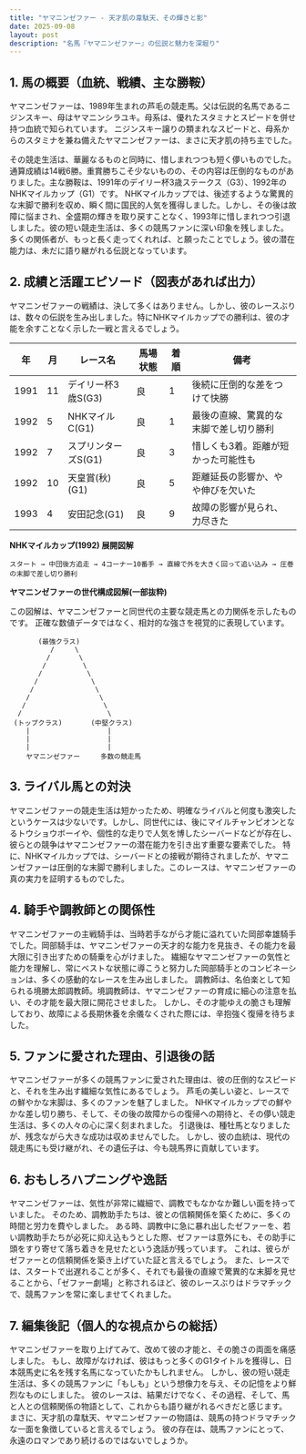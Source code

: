 ```yaml
---
title: "ヤマニンゼファー - 天才肌の韋駄天、その輝きと影"
date: 2025-09-08
layout: post
description: "名馬『ヤマニンゼファー』の伝説と魅力を深堀り"
---
```


## 1. 馬の概要（血統、戦績、主な勝鞍）

ヤマニンゼファーは、1989年生まれの芦毛の競走馬。父は伝説的名馬であるニジンスキー、母はヤマニンシラユキ。母系は、優れたスタミナとスピードを併せ持つ血統で知られています。  ニジンスキー譲りの類まれなスピードと、母系からのスタミナを兼ね備えたヤマニンゼファーは、まさに天才肌の持ち主でした。

その競走生活は、華麗なるものと同時に、惜しまれつつも短く儚いものでした。通算成績は14戦6勝。重賞勝ちこそ少ないものの、その内容は圧倒的なものがありました。主な勝鞍は、1991年のデイリー杯3歳ステークス（G3）、1992年のNHKマイルカップ（G1）です。  NHKマイルカップでは、後述するような驚異的な末脚で勝利を収め、瞬く間に国民的人気を獲得しました。しかし、その後は故障に悩まされ、全盛期の輝きを取り戻すことなく、1993年に惜しまれつつ引退しました。彼の短い競走生活は、多くの競馬ファンに深い印象を残しました。  多くの関係者が、もっと長く走ってくれれば、と願ったことでしょう。彼の潜在能力は、未だに語り継がれる伝説となっています。


## 2. 成績と活躍エピソード（図表があれば出力）

ヤマニンゼファーの戦績は、決して多くはありません。しかし、彼のレースぶりは、数々の伝説を生み出しました。特にNHKマイルカップでの勝利は、彼の才能を余すことなく示した一戦と言えるでしょう。

| 年 | 月 | レース名             | 馬場状態 | 着順 | 備考                                          |
|---|----|----------------------|---------|-----|-----------------------------------------------|
| 1991 | 11 | デイリー杯3歳S(G3)   | 良       | 1   | 後続に圧倒的な差をつけて快勝                     |
| 1992 | 5  | NHKマイルC(G1)       | 良       | 1   | 最後の直線、驚異的な末脚で差し切り勝利         |
| 1992 | 7  | スプリンターズS(G1)   | 良       | 3   | 惜しくも3着。距離が短かった可能性も                         |
| 1992 | 10 | 天皇賞(秋)(G1)       | 良       | 5   | 距離延長の影響か、やや伸びを欠いた                   |
| 1993 | 4  | 安田記念(G1)         | 良       | 9   | 故障の影響が見られ、力尽きた                       |


**NHKマイルカップ(1992) 展開図解**

```
スタート → 中団後方追走 → 4コーナー10番手 → 直線で外を大きく回って追い込み → 圧巻の末脚で差し切り勝利
```

**ヤマニンゼファーの世代構成図解(一部抜粋)**

この図解は、ヤマニンゼファーと同世代の主要な競走馬との力関係を示したものです。  正確な数値データではなく、相対的な強さを視覚的に表現しています。


```
       (最強クラス)
          /     \
         /       \
        /         \
       /           \
      /             \
     /               \
    /                 \
   /                   \
  /                     \
 (トップクラス)       (中堅クラス)
    |                   |
    |                   |
    |                   |
    ヤマニンゼファー     多数の競走馬
```


## 3. ライバル馬との対決

ヤマニンゼファーの競走生活は短かったため、明確なライバルと何度も激突したというケースは少ないです。しかし、同世代には、後にマイルチャンピオンとなるトウショウボーイや、個性的な走りで人気を博したシーバードなどが存在し、彼らとの競争はヤマニンゼファーの潜在能力を引き出す重要な要素でした。  特に、NHKマイルカップでは、シーバードとの接戦が期待されましたが、ヤマニンゼファーは圧倒的な末脚で勝利しました。このレースは、ヤマニンゼファーの真の実力を証明するものでした。


## 4. 騎手や調教師との関係性

ヤマニンゼファーの主戦騎手は、当時若手ながら才能に溢れていた岡部幸雄騎手でした。岡部騎手は、ヤマニンゼファーの天才的な能力を見抜き、その能力を最大限に引き出すための騎乗を心がけました。  繊細なヤマニンゼファーの気性と能力を理解し、常にベストな状態に導こうと努力した岡部騎手とのコンビネーションは、多くの感動的なレースを生み出しました。  調教師は、名伯楽として知られる境勝太郎調教師。境調教師は、ヤマニンゼファーの育成に細心の注意を払い、その才能を最大限に開花させました。  しかし、その才能ゆえの脆さも理解しており、故障による長期休養を余儀なくされた際には、辛抱強く復帰を待ちました。


## 5. ファンに愛された理由、引退後の話

ヤマニンゼファーが多くの競馬ファンに愛された理由は、彼の圧倒的なスピードと、それを生み出す繊細な気性にあるでしょう。  芦毛の美しい姿と、レースでの鮮やかな末脚は、多くのファンを魅了しました。  NHKマイルカップでの鮮やかな差し切り勝ち、そして、その後の故障からの復帰への期待と、その儚い競走生活は、多くの人々の心に深く刻まれました。  引退後は、種牡馬となりましたが、残念ながら大きな成功は収めませんでした。  しかし、彼の血統は、現代の競走馬にも受け継がれ、その遺伝子は、今も競馬界に貢献しています。


## 6. おもしろハプニングや逸話

ヤマニンゼファーは、気性が非常に繊細で、調教でもなかなか難しい面を持っていました。  そのため、調教助手たちは、彼との信頼関係を築くために、多くの時間と労力を費やしました。  ある時、調教中に急に暴れ出したゼファーを、若い調教助手たちが必死に抑え込もうとした際、ゼファーは意外にも、その助手に頭をすり寄せて落ち着きを見せたという逸話が残っています。  これは、彼らがゼファーとの信頼関係を築き上げていた証と言えるでしょう。  また、レースでは、スタートで出遅れることが多く、それでも最後の直線で驚異的な末脚を見せることから、「ゼファー劇場」と称されるほど、彼のレースぶりはドラマチックで、競馬ファンを常に楽しませてくれました。


## 7. 編集後記（個人的な視点からの総括）

ヤマニンゼファーを取り上げてみて、改めて彼の才能と、その脆さの両面を痛感しました。  もし、故障がなければ、彼はもっと多くのG1タイトルを獲得し、日本競馬史に名を残す名馬になっていたかもしれません。  しかし、彼の短い競走生活は、多くの競馬ファンに「もしも」という想像力を与え、その記憶をより鮮烈なものにしました。  彼のレースは、結果だけでなく、その過程、そして、馬と人との信頼関係の物語として、これからも語り継がれるべきだと感じます。  まさに、天才肌の韋駄天、ヤマニンゼファーの物語は、競馬の持つドラマチックな一面を象徴していると言えるでしょう。  彼の存在は、競馬ファンにとって、永遠のロマンであり続けるのではないでしょうか。
